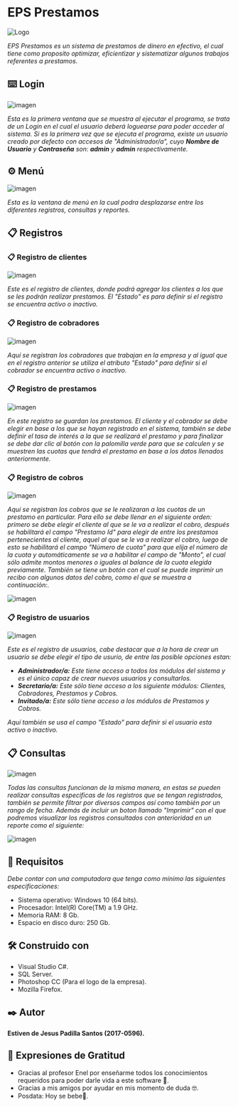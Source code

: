 
# EPS Prestamos

![Logo](https://user-images.githubusercontent.com/54590857/69562467-9a2e1600-0f85-11ea-90d3-7fb05af524a4.jpg)

_EPS Prestamos es un sistema de prestamos de dinero en efectivo, el cual tiene como proposito optimizar, eficientizar y sistematizar algunos trabajos referentes a prestamos._

## ⌨️ Login 

![imagen](https://user-images.githubusercontent.com/54590857/69562663-04df5180-0f86-11ea-979c-3bf812692ec8.png)

_Esta es la primera ventana que se muestra al ejecutar el programa, se trata de un Login en el cual el usuario deberá loguearse para poder acceder al sistema. Si es la primera vez que se ejecuta el programa, existe un usuario creado por defecto con accesos de "Administrador/a", cuyo **Nombre de Usuario** y **Contraseña** son: **admin** y **admin** respectivamente._ 


## ⚙️ Menú 

![imagen](https://user-images.githubusercontent.com/54590857/69563516-a0bd8d00-0f87-11ea-9f57-006ac728654c.png)

_Esta es la ventana de menú en la cual podra desplazarse entre los diferentes registros, consultas y reportes._


## 📋 Registros 

### 📋 Registro de clientes 

![imagen](https://user-images.githubusercontent.com/54590857/69563872-5092fa80-0f88-11ea-943a-6023231f3740.png)

_Este es el registro de clientes, donde podrá agregar los clientes a los que se les podrán realizar prestamos. El "Estado" es para definir si el registro se encuentra activo o inactivo._

### 📋 Registro de cobradores 

![imagen](https://user-images.githubusercontent.com/54590857/69564832-1a567a80-0f8a-11ea-8cb1-eb4f0c29019e.png)

_Aquí se registran los cobradores que trabajan en la empresa y al igual que en el registro anterior se utiliza el atributo "Estado" para definir si el cobrador se encuentra activo o inactivo._

### 📋 Registro de prestamos 

![imagen](https://user-images.githubusercontent.com/54590857/69564321-3279ca00-0f89-11ea-9faa-1e54a86de3a2.png)

_En este registro se guardan los prestamos. El cliente y el cobrador se debe elegir en base a los que se hayan registrado en el sistema, también se debe definir el tasa de interés a la que se realizará el prestamo y para finalizar se debe dar clic al botón con la palomilla verde para que se calculen y se muestren las cuotas que tendrá el prestamo en base a los datos llenados anteriormente._

### 📋 Registro de cobros

![imagen](https://user-images.githubusercontent.com/54590857/69573437-76c29580-0f9c-11ea-8480-b4e08c48d725.png)

_Aquí se registran los cobros que se le realizaran a las cuotas de un prestamo en particular. Para ello se debe llenar en el siguiente orden: primero se debe elegir el cliente al que se le va a realizar el cobro, después se habilitará el campo "Prestamo Id" para elegir de entre los prestamos pertenecientes al cliente, aquel al que se le va a realizar el cobro, luego de esto se habilitará el campo "Número de cuota" para que elija el número de la cuota y automáticamente se va a habilitar el campo de "Monto", el cual sólo admite montos menores o iguales al balance de la cuota elegida previamente. También se tiene un botón con el cual se puede imprimir un recibo con algunos datos del cobro, como el que se muestra a continuación:._

![imagen](https://user-images.githubusercontent.com/54590857/69686732-00568e00-1097-11ea-9086-9356a27a7209.png)

### 📋 Registro de usuarios 

![imagen](https://user-images.githubusercontent.com/54590857/69565032-7e793e80-0f8a-11ea-84a0-30a3dd0727ab.png)

_Este es el registro de usuarios, cabe destacar que a la hora de crear un usuario se debe elegir el tipo de usurio, de entre las posible opciones estan:_ 

* _**Administrador/a:** Este tiene acceso a todos los módulos del sistema y es el único capaz de crear nuevos usuarios y consultarlos._
* _**Secretario/a:** Este sólo tiene acceso a los siguiente módulos: Clientes, Cobradores, Prestamos y Cobros._
* _**Invitado/a:** Este sólo tiene acceso a los módulos de Prestamos y Cobros._

_Aquí también se usa el campo "Estado" para definir si el usuario esta activo o inactivo._


## 📋 Consultas 

![imagen](https://user-images.githubusercontent.com/54590857/69566042-92be3b00-0f8c-11ea-9b56-b6c15a961610.png)

_Todas las consultas funcionan de la misma manera, en estas se pueden realizar consultas especificas de los registros que se tengan registrados, también se permite filtrar por diversos campos así como también por un rango de fecha. Además de incluir un boton llamado "Imprimir" con el que podremos visualizar los registros consultados con anterioridad en un reporte como el siguiente:_

![imagen](https://user-images.githubusercontent.com/54590857/69566616-de251900-0f8d-11ea-8988-55a1dc42f5cd.png)

## 🔧 Requisitos 

_Debe contar con una computadora que tenga como mínimo las siguientes especificaciones:_

* Sistema operativo: Windows 10 (64 bits).
* Procesador: Intel(R) Core(TM) a 1.9 GHz.
* Memoria RAM: 8 Gb. 
* Espacio en disco duro: 250 Gb.

## 🛠️ Construido con 

* Visual Studio C#.
* SQL Server.
* Photoshop CC (Para el logo de la empresa).
* Mozilla Firefox.

## ✒️ Autor 

**Estiven de Jesus Padilla Santos (2017-0596).** 

## 🎁 Expresiones de Gratitud 

* Gracias al profesor Enel por enseñarme todos los conocimientos requeridos para poder darle vida a este software 📢.
* Gracias a mis amigos por ayudar en mis momento de duda 🤓. 
* Posdata: Hoy se bebe🍺.
